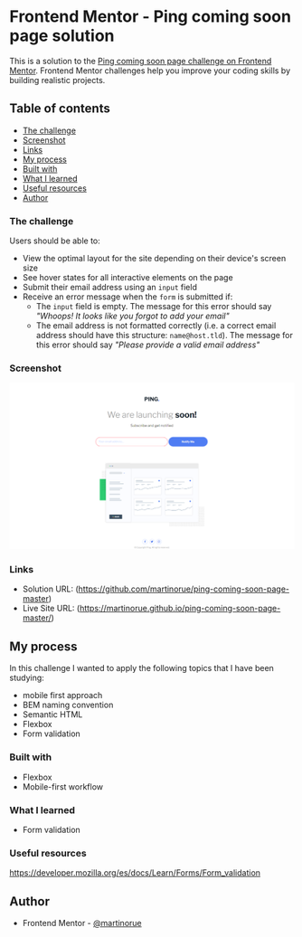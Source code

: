 # Frontend Mentor - Ping coming soon page solution

This is a solution to the [Ping coming soon page challenge on Frontend Mentor](https://www.frontendmentor.io/challenges/ping-single-column-coming-soon-page-5cadd051fec04111f7b848da). Frontend Mentor challenges help you improve your coding skills by building realistic projects. 

## Table of contents

- [The challenge](#the-challenge)
- [Screenshot](#screenshot)
- [Links](#links)
- [My process](#my-process)
- [Built with](#built-with)
- [What I learned](#what-i-learned)
- [Useful resources](#useful-resources)
- [Author](#author)

### The challenge

Users should be able to:

- View the optimal layout for the site depending on their device's screen size
- See hover states for all interactive elements on the page
- Submit their email address using an `input` field
- Receive an error message when the `form` is submitted if:
	- The `input` field is empty. The message for this error should say *"Whoops! It looks like you forgot to add your email"*
	- The email address is not formatted correctly (i.e. a correct email address should have this structure: `name@host.tld`). The message for this error should say *"Please provide a valid email address"*

### Screenshot

![](./screenshot.png)

### Links

- Solution URL: (https://github.com/martinorue/ping-coming-soon-page-master)
- Live Site URL: (https://martinorue.github.io/ping-coming-soon-page-master/)

## My process

In this challenge I wanted to apply the following topics that I have been studying: 

- mobile first approach
- BEM naming convention
- Semantic HTML
- Flexbox
- Form validation

### Built with

- Flexbox
- Mobile-first workflow

### What I learned

- Form validation

### Useful resources

https://developer.mozilla.org/es/docs/Learn/Forms/Form_validation

## Author

- Frontend Mentor - [@martinorue](https://www.frontendmentor.io/profile/martinorue)